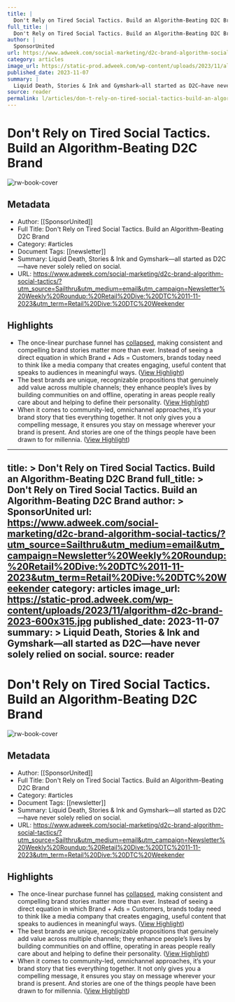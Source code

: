```yaml
---
title: |
  Don't Rely on Tired Social Tactics. Build an Algorithm-Beating D2C Brand
full_title: |
  Don't Rely on Tired Social Tactics. Build an Algorithm-Beating D2C Brand
author: |
  SponsorUnited
url: https://www.adweek.com/social-marketing/d2c-brand-algorithm-social-tactics/?utm_source=Sailthru&utm_medium=email&utm_campaign=Newsletter%20Weekly%20Roundup:%20Retail%20Dive:%20DTC%2011-11-2023&utm_term=Retail%20Dive:%20DTC%20Weekender
category: articles
image_url: https://static-prod.adweek.com/wp-content/uploads/2023/11/algorithm-d2c-brand-2023-600x315.jpg
published_date: 2023-11-07
summary: |
  Liquid Death, Stories & Ink and Gymshark—all started as D2C—have never solely relied on social.
source: reader
permalink: l/articles/don-t-rely-on-tired-social-tactics-build-an-algorithm-beating-d-2-c-brand
---
```

# Don't Rely on Tired Social Tactics. Build an Algorithm-Beating D2C Brand

![rw-book-cover](https://static-prod.adweek.com/wp-content/uploads/2023/11/algorithm-d2c-brand-2023-600x315.jpg)

## Metadata
- Author: [[SponsorUnited]]
- Full Title: Don't Rely on Tired Social Tactics. Build an Algorithm-Beating D2C Brand
- Category: #articles
- Document Tags: [[newsletter]] 
- Summary: Liquid Death, Stories & Ink and Gymshark—all started as D2C—have never solely relied on social.
- URL: https://www.adweek.com/social-marketing/d2c-brand-algorithm-social-tactics/?utm_source=Sailthru&utm_medium=email&utm_campaign=Newsletter%20Weekly%20Roundup:%20Retail%20Dive:%20DTC%2011-11-2023&utm_term=Retail%20Dive:%20DTC%20Weekender

## Highlights
- The once-linear purchase funnel has [collapsed](https://www.adweek.com/performance-marketing/your-organization-needs-an-updated-revenue-model/), making consistent and compelling brand stories matter more than ever. Instead of seeing a direct equation in which Brand + Ads = Customers, brands today need to think like a media company that creates engaging, useful content that speaks to audiences in meaningful ways. ([View Highlight](https://read.readwise.io/read/01hg0jnja06ejbdj65qetv6gxx))
- The best brands are unique, recognizable propositions that genuinely add value across multiple channels; they enhance people’s lives by building communities on and offline, operating in areas people really care about and helping to define their personality. ([View Highlight](https://read.readwise.io/read/01hg0jjt3ren3b82grpqf1zmxz))
- When it comes to community-led, omnichannel approaches, it’s your brand story that ties everything together. It not only gives you a compelling message, it ensures you stay on message wherever your brand is present. And stories are one of the things people have been drawn to for millennia.
  [](https://adweek.com/brand-marketing/steve-os-latest-gnarly-stunt-a-water-tattoo-for-liquid-death/) ([View Highlight](https://read.readwise.io/read/01hg0jny5yajg8vd8bcvf7hh0a))


---
title: >
  Don't Rely on Tired Social Tactics. Build an Algorithm-Beating D2C Brand
full_title: >
  Don't Rely on Tired Social Tactics. Build an Algorithm-Beating D2C Brand
author: >
  SponsorUnited
url: https://www.adweek.com/social-marketing/d2c-brand-algorithm-social-tactics/?utm_source=Sailthru&utm_medium=email&utm_campaign=Newsletter%20Weekly%20Roundup:%20Retail%20Dive:%20DTC%2011-11-2023&utm_term=Retail%20Dive:%20DTC%20Weekender
category: articles
image_url: https://static-prod.adweek.com/wp-content/uploads/2023/11/algorithm-d2c-brand-2023-600x315.jpg
published_date: 2023-11-07
summary: >
  Liquid Death, Stories & Ink and Gymshark—all started as D2C—have never solely relied on social.
source: reader
---
# Don't Rely on Tired Social Tactics. Build an Algorithm-Beating D2C Brand

![rw-book-cover](https://static-prod.adweek.com/wp-content/uploads/2023/11/algorithm-d2c-brand-2023-600x315.jpg)

## Metadata
- Author: [[SponsorUnited]]
- Full Title: Don't Rely on Tired Social Tactics. Build an Algorithm-Beating D2C Brand
- Category: #articles
- Document Tags: [[newsletter]] 
- Summary: Liquid Death, Stories & Ink and Gymshark—all started as D2C—have never solely relied on social.
- URL: https://www.adweek.com/social-marketing/d2c-brand-algorithm-social-tactics/?utm_source=Sailthru&utm_medium=email&utm_campaign=Newsletter%20Weekly%20Roundup:%20Retail%20Dive:%20DTC%2011-11-2023&utm_term=Retail%20Dive:%20DTC%20Weekender

## Highlights
- The once-linear purchase funnel has [collapsed](https://www.adweek.com/performance-marketing/your-organization-needs-an-updated-revenue-model/), making consistent and compelling brand stories matter more than ever. Instead of seeing a direct equation in which Brand + Ads = Customers, brands today need to think like a media company that creates engaging, useful content that speaks to audiences in meaningful ways. ([View Highlight](https://read.readwise.io/read/01hg0jnja06ejbdj65qetv6gxx))
- The best brands are unique, recognizable propositions that genuinely add value across multiple channels; they enhance people’s lives by building communities on and offline, operating in areas people really care about and helping to define their personality. ([View Highlight](https://read.readwise.io/read/01hg0jjt3ren3b82grpqf1zmxz))
- When it comes to community-led, omnichannel approaches, it’s your brand story that ties everything together. It not only gives you a compelling message, it ensures you stay on message wherever your brand is present. And stories are one of the things people have been drawn to for millennia.
  [](https://adweek.com/brand-marketing/steve-os-latest-gnarly-stunt-a-water-tattoo-for-liquid-death/) ([View Highlight](https://read.readwise.io/read/01hg0jny5yajg8vd8bcvf7hh0a))


